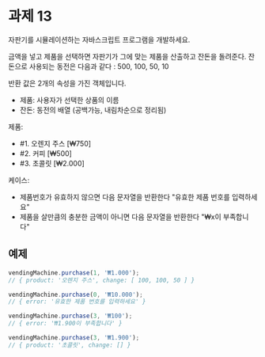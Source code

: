# 과제 13
자판기를 시뮬레이션하는 자바스크립트 프로그램을 개발하세요.

금액을 넣고 제품을 선택하면 자판기가 그에 맞는 제품을 산출하고 잔돈을 돌려준다. 
잔돈으로 사용되는 동전은 다음과 같다 : 500, 100, 50, 10

반환 값은 2개의 속성을 가진 객체입니다.
- 제품: 사용자가 선택한 상품의 이름
- 잔돈: 동전의 배열 (공백가능, 내림차순으로 정리됨)

제품: 
- #1. 오렌지 주스 [₩750]
- #2. 커피 [₩500]
- #3. 초콜릿 [₩2.000]

케이스:
- 제품번호가 유효하지 않으면 다음 문자열을 반환한다 "유효한 제품 번호를 입력하세요"
- 제품을 살만큼의 충분한 금액이 아니면 다음 문자열을 반환한다 "₩x이 부족합니다"

## 예제

```javascript
vendingMachine.purchase(1, '₩1.000');
// { product: '오렌지 주스', change: [ 100, 100, 50 ] }

vendingMachine.purchase(0, '₩10.000');
// { error: '유효한 제품 번호를 입력하세요' }

vendingMachine.purchase(3, '₩100');
// { error: '₩1.900이 부족합니다' }

vendingMachine.purchase(3, '₩1.900');
// { product: '초콜릿', change: [] }
```
